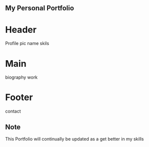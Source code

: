 ## My Personal Portfolio

# Header
Profile pic 
name
skils

# Main
biography
work

# Footer
contact

## Note 
This Portfolio will continually be updated as a get better in my skills 

